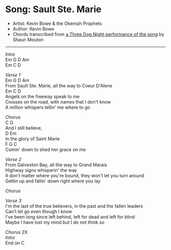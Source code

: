 # Song: Sault Ste. Marie  
* Artist: Kevin Bowe & the Okemah Prophets  
* Author: Kevin Bowe  
* Chords transcribed from [a Three Dog Night performance of the song](https://www.youtube.com/watch?v=w8Ar5PRSG9Y) by Shaun Mouton  
*****  

*Intro*  
Em G D Am  
Em C D  

*Verse 1*  
Em G D Am  
From Sault Ste. Marie, all the way to Coeur D'Alene  
Em C D  
Angels on the freeway speak to me  
Crosses on the road, with names that I don't know  
A million whispers tellin' me where to go  

*Chorus*  
C G  
And I still believe,  
D Em  
In the glory of Saint Marie  
F G C  
Comin' down to shed her grace on me  

*Verse 2*  
From Galveston Bay, all the way to Grand Marais  
Highway signs whisperin' the way  
It don't matter where you're bound, they won't let you turn around  
Gettin up and fallin' down right where you lay  

*Chorus*

*Verse 3*  
I'm the last of the true believers, in the past and the fallen leaders  
Can't let go even though I know  
I've been long since left behind, left for dead and left for blind  
Maybe I have lost my mind but I do not think so  

*Chorus* 2X  
*Intro*  
End on C  
